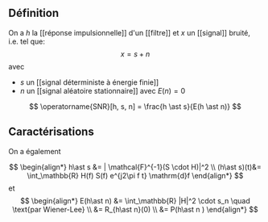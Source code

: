 ## Définition

On a $h$ la [[réponse impulsionnelle]] d'un [[filtre]] et $x$ un [[signal]] bruité, i.e. tel que:
$$
x = s + n
$$avec 
- $s$ un [[signal déterministe à énergie finie]]
- $n$ un [[signal aléatoire stationnaire]] avec $E(n) = 0$

$$
\operatorname{SNR}[h, s, n] = \frac{h \ast s}{E(h \ast n)}
$$
## Caractérisations

On a également

$$
\begin{align*}
h\ast s &= | \mathcal{F}^{-1}(S \cdot H)|^2 \\
(h\ast s)(t)&= \int_\mathbb{R} H(f) S(f) e^{j2\pi f t} \mathrm{d}f
\end{align*}
$$
et 
$$
\begin{align*}
E(h\ast n) &= \int_\mathbb{R} |H|^2 \cdot s_n \quad \text{par Wiener-Lee} \\
&= R_{h\ast n}(0) \\
&= P(h\ast n )
\end{align*}
$$

